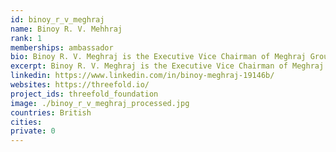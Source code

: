 ```yaml
---
id: binoy_r_v_meghraj
name: Binoy R. V. Mehhraj
rank: 1
memberships: ambassador
bio: Binoy R. V. Meghraj is the Executive Vice Chairman of Meghraj Group, an investment banking advisory, fiduciary services and infrastructure consulting organisation headquartered in London, with offices in Europe, Asia and Africa, that looks after more than USD 15 billion in client assets. Binoy is responsible for the Group's strategy, investment banking advisory businesses and new business initiatives, and he has particular experience advising Japanese multinational companies on acquisitions and partnerships overseas. Binoy was born in London, and is now based between Dubai and Tokyo. He is a Trustee of two family charitable trutst focused on education and healthcare. He has an Honours Degree in Commerce and Accounting from the University of Birmingham, and an MBA with distinction from London Business School. Ambassador fell in love with Threefold I believe in the TFF project because it is addressing fundamental challenges to the growth in data requirements through a green ecosystem, which combines a crypto currency backed by an efficient, distributed, less power hungry data network. It provides an innovative solution to the challenges, and believes in important principles including education and equality, benefits to the environment and that a currency should be backed by tangible assets.
excerpt: Binoy R. V. Meghraj is the Executive Vice Chairman of Meghraj Group, an investment banking advisory. 
linkedin: https://www.linkedin.com/in/binoy-meghraj-19146b/
websites: https://threefold.io/
project_ids: threefold_foundation
image: ./binoy_r_v_meghraj_processed.jpg
countries: British
cities:
private: 0
---
```


